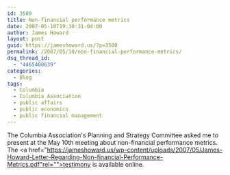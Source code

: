 ```yaml
---
id: 3580
title: Non-financial performance metrics
date: 2007-05-10T19:30:31-04:00
author: James Howard
layout: post
guid: https://jameshoward.us/?p=3580
permalink: /2007/05/10/non-financial-performance-metrics/
dsq_thread_id:
  - "4465400639"
categories:
  - Blog
tags:
  - Columbia
  - Columbia Association
  - public affairs
  - public economics
  - public financial management
---
```

The Columbia Association's Planning and Strategy Committee asked me to present at the May 10th meeting about non-financial performance metrics.  The <a href="https://jameshoward.us/wp-content/uploads/2007/05/James-Howard-Letter-Regarding-Non-financial-Performance-Metrics.pdf"rel="">testimony is available online</a>.
